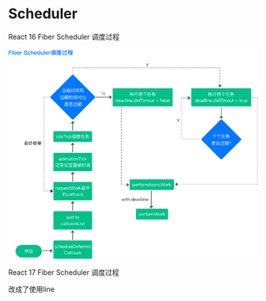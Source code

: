 # Scheduler

React 16 Fiber Scheduler 调度过程 

![](../../.gitbook/assets/section3-1.png)

React 17 Fiber Scheduler 调度过程 

改成了使用line


